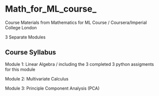 # Math_for_ML_course_
Course Materials from Mathematics for ML Course / Coursera/Imperial College London

3 Separate Modules

## Course Syllabus
Module 1: Linear Algebra / including the 3 completed 3 python assigments for this module

Module 2: Multivariate Calculus  

Module 3: Principle Component Analysis (PCA)
